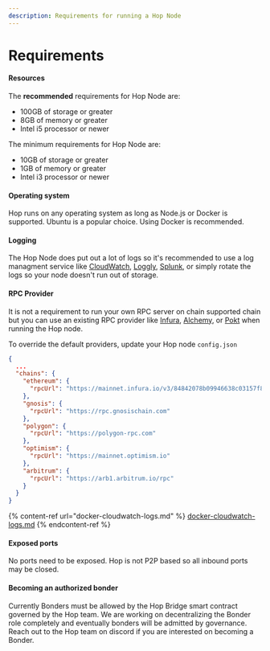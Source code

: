 ```yaml
---
description: Requirements for running a Hop Node
---
```


# Requirements

#### Resources

The **recommended** requirements for Hop Node are:

* 100GB of storage or greater
* 8GB of memory or greater
* Intel i5 processor or newer

The minimum requirements for Hop Node are:

* 10GB of storage or greater
* 1GB of memory or greater
* Intel i3 processor or newer

#### Operating system

Hop runs on any operating system as long as Node.js or Docker is supported. Ubuntu is a popular choice. Using Docker is recommended.

#### Logging

The Hop Node does put out a lot of logs so it's recommended to use a log managment service like [CloudWatch](https://aws.amazon.com/cloudwatch/), [Loggly](https://www.loggly.com/), [Splunk](https://www.splunk.com/), or simply rotate the logs so your node doesn't run out of storage.

#### RPC Provider

It is not a requirement to run your own RPC server on chain supported chain but you can use an existing RPC provider like [Infura](https://infura.io/), [Alchemy](https://www.alchemy.com/), or [Pokt](https://www.pokt.network/) when running the Hop node.

To override the default providers, update your Hop node `config.json`

```json
{
  ...
  "chains": {
    "ethereum": {
      "rpcUrl": "https://mainnet.infura.io/v3/84842078b09946638c03157f83405213"
    },
    "gnosis": {
      "rpcUrl": "https://rpc.gnosischain.com"
    },
    "polygon": {
      "rpcUrl": "https://polygon-rpc.com"
    },
    "optimism": {
      "rpcUrl": "https://mainnet.optimism.io"
    },
    "arbitrum": {
      "rpcUrl": "https://arb1.arbitrum.io/rpc"
    }
  }
}
```

{% content-ref url="docker-cloudwatch-logs.md" %}
[docker-cloudwatch-logs.md](docker-cloudwatch-logs.md)
{% endcontent-ref %}

#### Exposed ports

No ports need to be exposed. Hop is not P2P based so all inbound ports may be closed.

#### Becoming an authorized bonder

Currently Bonders must be allowed by the Hop Bridge smart contract governed by the Hop team. We are working on decentralizing the Bonder role completely and eventually bonders will be admitted by governance. Reach out to the Hop team on discord if you are interested on becoming a Bonder.
